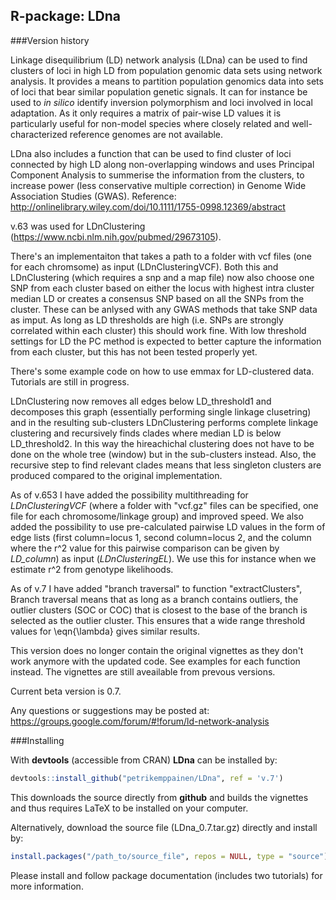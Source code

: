R-package: LDna
-------------
###Version history

Linkage disequilibrium (LD) network analysis (LDna) can be used to find clusters of loci in high LD from population genomic data sets using network analysis. It provides a means to partition population genomics data into sets of loci that bear similar population genetic signals. It can for instance be used to *in silico* identify inversion polymorphism and loci involved in local adaptation. As it only requires a matrix of pair-wise LD values it is particularly useful for non-model species where closely related and well-characterized reference genomes are not available.

LDna also includes a function that can be used to find cluster of loci connected by high LD along non-overlapping windows and uses Principal Component Analysis to summerise the information from the clusters, to increase power (less conservative multiple correction) in Genome Wide Association Studies (GWAS). 
Reference: http://onlinelibrary.wiley.com/doi/10.1111/1755-0998.12369/abstract

v.63 was used for LDnClustering (https://www.ncbi.nlm.nih.gov/pubmed/29673105).

There's an implementaiton that takes a path to a folder with vcf files (one for each chromsome) as input (LDnClusteringVCF). Both this and LDnClustering (which requires a snp and a map file) now also choose one SNP from each cluster based on either the locus with highest intra cluster median LD or creates a consensus SNP based on all the SNPs from the cluster. These can be anlysed with any GWAS methods that take SNP data as imput. As long as LD thresholds are high (i.e. SNPs are strongly correlated within each cluster) this should work fine. With low threshold settings for LD the PC method is expected to better capture the information from each cluster, but this has not been tested properly yet.

There's some example code on how to use emmax for LD-clustered data. Tutorials are still in progress. 

LDnClustering now removes all edges below LD_threshold1 and decomposes this graph (essentially performing single linkage clusetring) and in the resulting sub-clusters LDnClustering performs complete linkage clustering and recursively finds clades where median LD is below LD_threshold2. In this way the hireachichal clustering does not have to be done on the whole tree (window) but in the sub-clusters instead. Also, the recursive step to find relevant clades means that less singleton clusters are produced compared to the original implementation.

As of v.653 I have added the possibility multithreading for *LDnClusteringVCF* (where a folder with "vcf.gz" files can be specified, one file for each chromosome/linkage group) and improved speed. We also added the possibility to use pre-calculated pairwise LD values in the form of edge lists (first column=locus 1, second column=locus 2, and the column where the  r^2 value for this pairwise comparison can be given by *LD_column*) as input (*LDnClusteringEL*). We use this for instance when we estimate r^2 from genotype likelihoods.

As of v.7 I have added "branch traversal" to function "extractClusters", Branch traversal means that as long as a branch contains outliers, the outlier clusters (SOC or COC) that is closest to the base of the branch is selected as the outlier cluster. This ensures that a wide range threshold values for \eqn{\lambda} gives similar results. 

This version does no longer contain the original vignettes as they don't work anymore with the updated code. See examples for each function instead. The vignettes are still aveailable from prevous versions.

Current beta version is 0.7.

Any questions or suggestions may be posted at: https://groups.google.com/forum/#!forum/ld-network-analysis

###Installing

With **devtools** (accessible from CRAN) **LDna** can be installed by:
```r
devtools::install_github("petrikemppainen/LDna", ref = 'v.7')
```
This downloads the source directly from **github** and builds the vignettes and thus requires LaTeX to be installed on your computer.

Alternatively, download the source file (LDna_0.7.tar.gz) directly and install by:
```r
install.packages("/path_to/source_file", repos = NULL, type = "source")
```
Please install and follow package documentation (includes two tutorials) for more information.
